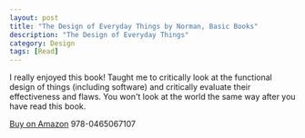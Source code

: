 ```yaml
---
layout: post
title: "The Design of Everyday Things by Norman, Basic Books"
description: "The Design of Everyday Things"
category: Design
tags: [Read]
---
```

I really enjoyed this book! Taught me to critically look at the functional design of things (including software) and critically evaluate their effectiveness and flaws. You won't look at the world the same way after you have read this book.

[Buy on Amazon](http://www.amazon.com/Design-Everyday-Things-Donald-Norman/dp/0465067107)
978-0465067107
